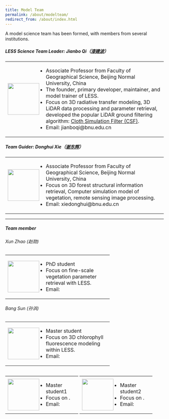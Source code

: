 ```yaml
---
title: Model Team
permalink: /about/modelteam/
redirect_from: /about/index.html
---
```


A model science team has been formed, with members from several institutions. 
##### LESS Science Team Leader: *Jianbo Qi*（<a href="https://geot.bnu.edu.cn/Public/htm/news/5/1176.html" target="_blank">漆建波</a>）

<table style="border-collapse: collapse;">
  <tr>
    <td style="text-align: left; border: none; width:100px;"><img src="https://github.com/jianboqi/jianboqi.github.io/assets/1770654/3a16762d-3c76-436f-a317-9faf3221b4b3" style="width: 100px; display: block; margin: 0 auto;"></td>
     <td style="width: 400px; border: none;">
       <ul style="padding-left:5px;">
        <li>Associate Professor from Faculty of Geographical Science, Beijing Normal University, China</li>
        <li>The founder, primary developer, maintainer, and model trainer of LESS.</li>
        <li>Focus on 3D radiative transfer modeling, 3D LiDAR data processing and parameter retrieval, developed the popular LiDAR ground filtering algorithm: <a  href="https://github.com/jianboqi/CSF" target="_blank">Cloth Simulation Filter (CSF)</a>.</li>
         <li>Email: jianboqi@bnu.edu.cn</li>
        </ul>
     </td>
  </tr>
</table>

##### Team Guider: *Donghui Xie*（<a href="https://geot.bnu.edu.cn/Public/htm/news/5/252.html" target="_blank">谢东辉</a>）
<table style="border-collapse: collapse;">
  <tr>
    <td style="text-align: left; border: none; width:100px;"><img src="https://github.com/jianboqi/jianboqi.github.io/assets/1770654/73fa0da1-4078-489e-9f15-969abdb2116a" style="width: 100px; display: block; margin: 0 auto;"></td>
     <td style="width: 400px; border: none;">
       <ul style="padding-left:5px;">
        <li>Associate Professor from Faculty of Geographical Science, Beijing Normal University, China</li>
        <li>Focus on 3D forest structural information retrieval, Computer simulation model of vegetation, remote sensing image processing.</li>
         <li>Email: xiedonghui@bnu.edu.cn</li>
        </ul>
     </td>
  </tr>
</table>
<hr>

##### Team member
###### *Xun Zhao* (赵勋)
<table style="border-collapse: collapse;">
  <tr>
    <td style="text-align: left; border: none; width:100px;"><img src="" style="width: 100px; display: block; margin: 0 auto;"></td>
     <td style="width: 200px; border: none;">
       <ul style="padding-left:5px;">
        <li>PhD student</li>
        <li>Focus on fine-scale vegetation parameter retrieval with LESS.</li>
         <li>Email: </li>
        </ul>
     </td>
  </tr>
</table>

###### *Bang Sun* (孙浜)
<table style="border-collapse: collapse;">
  <tr>
    <td style="text-align: left; border: none; width:100px;"><img src="" style="width: 100px; display: block; margin: 0 auto;"></td>
     <td style="width: 200px; border: none;">
       <ul style="padding-left:5px;">
        <li>Master student</li>
        <li>Focus on 3D chlorophyll fluorescence modeling within LESS.</li>
         <li>Email: </li>
        </ul>
     </td>
  </tr>
</table>

<div style="display: inline-block;">
<table style="border-collapse: collapse;">
  <tr>
    <td style="text-align: left; border: none; width:100px;"><img src="" style="width: 100px; display: block; margin: 0 auto;"></td>
     <td style="width: 100px; border: none;">
       <ul style="padding-left:5px;">
        <li>Master student1</li>
        <li>Focus on  .</li>
         <li>Email: </li>
        </ul>
     </td>
  </tr>
</table>
</div>
<div style="display: inline-block;">
<table style="border-collapse: collapse;">
  <tr>
    <td style="text-align: left; border: none; width:100px;"><img src="" style="width: 100px; display: block; margin: 0 auto;"></td>
     <td style="width: 100px; border: none;">
       <ul style="padding-left:5px;">
        <li>Master student2</li>
        <li>Focus on  .</li>
         <li>Email: </li>
        </ul>
     </td>
  </tr>
</table>
</div>
